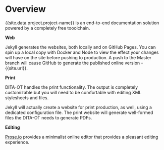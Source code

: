 ---
---
# Overview

{{site.data.project.project-name}} is an end-to-end documentation solution powered by a completely free tooolchain.  

**Web**

Jekyll generates the websites, both locally and on GitHub Pages. You can spin up a local copy with Docker and Node to view the effect your changes will have on the site before pushing to production. A push to the Master branch will cause GitHub to generate the published online version - {{site.url}}.

**Print**

DITA-OT handles the print functionality. The output is completely customizable but you will need to be comfortable with editing XML stylesheets and files. 

Jekyll will actually create a website for print production, as well, using a dedicated configuration file. The print website will generate well-formed files the DITA-OT needs to generate PDFs.  

**Editing**

[Prose.io](http://prose.io) provides a minimalist online editor that provides a pleasant editing experience.


